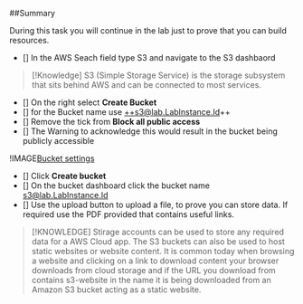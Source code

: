##Summary

During this task you will continue in the lab just to prove that you can build resources.

 - [] In the AWS Seach field type S3 and navigate to the S3 dashbaord

>[!Knowledge] S3 (Simple Storage Service) is the storage subsystem that sits behind AWS and can be connected to most services.

 - [] On the right select **Create Bucket**
 - [] for the Bucket name use ++s3@lab.LabInstance.Id++
 - [] Remove the tick from **Block all public access**
 - [] The Warning to acknowledge this would result in the bucket being publicly accessible

!IMAGE[Bucket settings](images/image5.jpg)

 - [] Click **Create bucket**
 - [] On the bucket dashboard click the bucket name s3@lab.LabInstance.Id
 - [] Use the upload button to upload a file, to prove you can store data.  If required use the PDF provided that contains useful links.

>[!KNOWLEDGE] Stirage accounts can be used to store any required data for a AWS Cloud app.  The S3 buckets can also be used to host static websites or website content.  It is common today when browsing a website and clicking on a link to download content your browser downloads from cloud storage and if the URL you download from contains s3-website in the name it is being downloaded from an Amazon S3 bucket acting as a static website.

